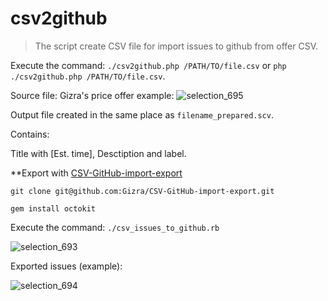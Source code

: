 # csv2github

> The script create CSV file for import issues to github from offer CSV.

Execute the command: `./csv2github.php /PATH/TO/file.csv`
or `php ./csv2github.php /PATH/TO/file.csv`.

Source file: Gizra's price offer example:
![selection_695](https://cloud.githubusercontent.com/assets/7760669/13634428/3eced6f0-e5fe-11e5-9b81-ffbc38f76dca.jpg)



Output file created in the same place as `filename_prepared.scv`.

Contains: 

Title with \[Est. time\], Desctiption and label.

**Export with [CSV-GitHub-import-export](https://github.com/Gizra/CSV-GitHub-import-export)

`git clone git@github.com:Gizra/CSV-GitHub-import-export.git`

`gem install octokit`

Execute the command: `./csv_issues_to_github.rb`

![selection_693](https://cloud.githubusercontent.com/assets/7760669/13634347/a565e6de-e5fd-11e5-84cc-8c06a8f98f87.jpg)

Exported issues (example):

![selection_694](https://cloud.githubusercontent.com/assets/7760669/13634344/9c1d9a7c-e5fd-11e5-9d7b-98cf58efa38f.jpg)
